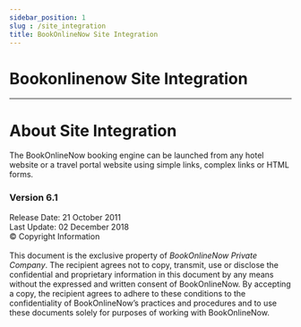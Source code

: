 ```yaml
---
sidebar_position: 1
slug : /site_integration
title: BookOnlineNow Site Integration
---
```

#  Bookonlinenow Site Integration
---

#  About Site Integration

The BookOnlineNow booking engine can be launched from any hotel website or a travel portal website using simple links, complex links or HTML forms.


### Version 6.1

Release Date: 21 October 2011 <br/>
Last Update: 02 December 2018 <br/>
© Copyright Information <br/><br/>
This document is the exclusive property of *BookOnlineNow Private Company*. The recipient agrees not to copy, transmit, use or disclose the confidential and proprietary information in this document by any means without the expressed and written consent of BookOnlineNow. By accepting a copy, the recipient agrees to adhere to these conditions to the confidentiality of BookOnlineNow’s practices and procedures and to use these documents solely for purposes of working with BookOnlineNow.

